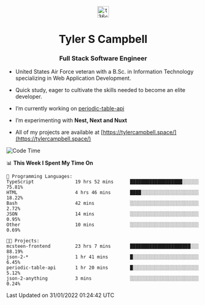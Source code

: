 <p align="center">
<a href="https://www.linkedin.com/in/t36campbell" target="blank"><img align="center" src="https://ik.imagekit.io/t36campbell/Portfolio/linkedin.png.original_m8bbGgPh6.png" alt="t36campbell" height="30" width="30" /></a>
</p>
<h1 align="center">Tyler S Campbell</h1>
<h3 align="center">Full Stack Software Engineer</h3>

* United States Air Force veteran with a B.Sc. in Information Technology specializing in Web Application Development. 

* Quick study, eager to cultivate the skills needed to become an elite developer.

* I’m currently working on [periodic-table-api](https://github.com/t36campbell/periodic-table-api)

* I’m experimenting with **Nest, Next and Nuxt**

* All of my projects are available at [https://tylercampbell.space/](https://tylercampbell.space/)

<!--START_SECTION:waka-->
![Code Time](http://img.shields.io/badge/Code%20Time-1%2C382%20hrs%2039%20mins-blue)

📊 **This Week I Spent My Time On** 

```text
💬 Programming Languages: 
TypeScript               19 hrs 52 mins      ███████████████████░░░░░░   75.81% 
HTML                     4 hrs 46 mins       ████░░░░░░░░░░░░░░░░░░░░░   18.22% 
Bash                     42 mins             ░░░░░░░░░░░░░░░░░░░░░░░░░   2.72% 
JSON                     14 mins             ░░░░░░░░░░░░░░░░░░░░░░░░░   0.95% 
Other                    10 mins             ░░░░░░░░░░░░░░░░░░░░░░░░░   0.69%

🐱‍💻 Projects: 
mcsteen-frontend         23 hrs 7 mins       ██████████████████████░░░   88.19% 
json-2-*                 1 hr 41 mins        █░░░░░░░░░░░░░░░░░░░░░░░░   6.45% 
periodic-table-api       1 hr 20 mins        █░░░░░░░░░░░░░░░░░░░░░░░░   5.12% 
json-2-anything          3 mins              ░░░░░░░░░░░░░░░░░░░░░░░░░   0.24%

```


 Last Updated on 31/01/2022 01:24:42 UTC
<!--END_SECTION:waka-->
